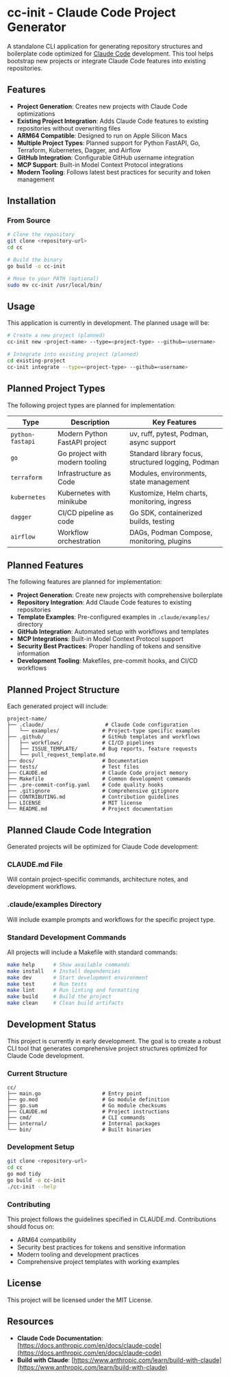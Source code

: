 # cc-init - Claude Code Project Generator

A standalone CLI application for generating repository structures and boilerplate code optimized for [Claude Code](https://docs.anthropic.com/en/docs/claude-code) development. This tool helps bootstrap new projects or integrate Claude Code features into existing repositories.

## Features

- **Project Generation**: Creates new projects with Claude Code optimizations
- **Existing Project Integration**: Adds Claude Code features to existing repositories without overwriting files  
- **ARM64 Compatible**: Designed to run on Apple Silicon Macs
- **Multiple Project Types**: Planned support for Python FastAPI, Go, Terraform, Kubernetes, Dagger, and Airflow
- **GitHub Integration**: Configurable GitHub username integration
- **MCP Support**: Built-in Model Context Protocol integrations
- **Modern Tooling**: Follows latest best practices for security and token management

## Installation

### From Source

```bash
# Clone the repository  
git clone <repository-url>
cd cc

# Build the binary
go build -o cc-init

# Move to your PATH (optional)
sudo mv cc-init /usr/local/bin/
```

## Usage

This application is currently in development. The planned usage will be:

```bash
# Create a new project (planned)
cc-init new <project-name> --type=<project-type> --github=<username>

# Integrate into existing project (planned)  
cd existing-project
cc-init integrate --type=<project-type> --github=<username>
```

## Planned Project Types

The following project types are planned for implementation:

| Type | Description | Key Features |
|------|-------------|--------------|
| `python-fastapi` | Modern Python FastAPI project | uv, ruff, pytest, Podman, async support |
| `go` | Go project with modern tooling | Standard library focus, structured logging, Podman |
| `terraform` | Infrastructure as Code | Modules, environments, state management |
| `kubernetes` | Kubernetes with minikube | Kustomize, Helm charts, monitoring, ingress |
| `dagger` | CI/CD pipeline as code | Go SDK, containerized builds, testing |
| `airflow` | Workflow orchestration | DAGs, Podman Compose, monitoring, plugins |

## Planned Features

The following features are planned for implementation:

- **Project Generation**: Create new projects with comprehensive boilerplate
- **Repository Integration**: Add Claude Code features to existing repositories
- **Template Examples**: Pre-configured examples in `.claude/examples/` directory
- **GitHub Integration**: Automated setup with workflows and templates
- **MCP Integrations**: Built-in Model Context Protocol support
- **Security Best Practices**: Proper handling of tokens and sensitive information
- **Development Tooling**: Makefiles, pre-commit hooks, and CI/CD workflows

## Planned Project Structure

Each generated project will include:

```
project-name/
├── .claude/                    # Claude Code configuration
│   └── examples/              # Project-type specific examples
├── .github/                   # GitHub templates and workflows
│   ├── workflows/             # CI/CD pipelines
│   ├── ISSUE_TEMPLATE/        # Bug reports, feature requests
│   └── pull_request_template.md
├── docs/                      # Documentation
├── tests/                     # Test files
├── CLAUDE.md                  # Claude Code project memory
├── Makefile                   # Common development commands
├── .pre-commit-config.yaml    # Code quality hooks
├── .gitignore                 # Comprehensive gitignore
├── CONTRIBUTING.md            # Contribution guidelines
├── LICENSE                    # MIT license
└── README.md                  # Project documentation
```

## Planned Claude Code Integration

Generated projects will be optimized for Claude Code development:

### CLAUDE.md File
Will contain project-specific commands, architecture notes, and development workflows.

### .claude/examples Directory  
Will include example prompts and workflows for the specific project type.

### Standard Development Commands
All projects will include a Makefile with standard commands:

```bash
make help      # Show available commands
make install   # Install dependencies  
make dev       # Start development environment
make test      # Run tests
make lint      # Run linting and formatting
make build     # Build the project
make clean     # Clean build artifacts
```

## Development Status

This project is currently in early development. The goal is to create a robust CLI tool that generates comprehensive project structures optimized for Claude Code development.

### Current Structure

```
cc/
├── main.go                    # Entry point
├── go.mod                     # Go module definition
├── go.sum                     # Go module checksums
├── CLAUDE.md                  # Project instructions
├── cmd/                       # CLI commands
├── internal/                  # Internal packages
└── bin/                       # Built binaries
```

### Development Setup

```bash
git clone <repository-url>
cd cc
go mod tidy
go build -o cc-init
./cc-init --help
```

### Contributing

This project follows the guidelines specified in CLAUDE.md. Contributions should focus on:

- ARM64 compatibility
- Security best practices for tokens and sensitive information
- Modern tooling and development practices
- Comprehensive project templates with working examples

## License

This project will be licensed under the MIT License.

## Resources

- **Claude Code Documentation**: [https://docs.anthropic.com/en/docs/claude-code](https://docs.anthropic.com/en/docs/claude-code)
- **Build with Claude**: [https://www.anthropic.com/learn/build-with-claude](https://www.anthropic.com/learn/build-with-claude)